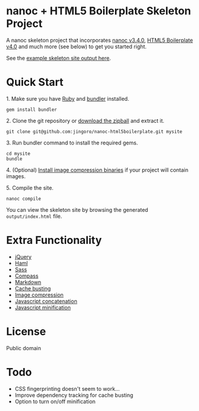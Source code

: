 nanoc + HTML5 Boilerplate Skeleton Project
==========================================

A nanoc skeleton project that incorporates [nanoc v3.4.0](http://nanoc.stoneship.org/), [HTML5 Boilerplate v4.0](http://html5boilerplate.com/) and much more (see below) to get you started right.

See the [example skeleton site output here](http://jingoro.github.com/nanoc-html5boilerplate/).

# Quick Start

1\. Make sure you have [Ruby](http://www.ruby-lang.org/en/downloads/) and [bundler](http://gembundler.com/) installed.

    gem install bundler

2\. Clone the git repository or [download the zipball](https://github.com/jingoro/nanoc-html5boilerplate/zipball/master) and extract it.

    git clone git@github.com:jingoro/nanoc-html5boilerplate.git mysite

3\. Run bundler command to install the required gems.

    cd mysite
    bundle

4\. (Optional) [Install image compression binaries](https://github.com/toy/image_optim#binaries-installation) if your project will contain images.

5\. Compile the site.

    nanoc compile

You can view the skeleton site by browsing the generated `output/index.html` file.

# Extra Functionality

- [jQuery](http://jquery.com/)
- [Haml](http://haml-lang.com/)
- [Sass](http://sass-lang.com/)
- [Compass](http://compass-style.org/)
- [Markdown](https://github.com/gettalong/kramdown)
- [Cache busting](https://github.com/avdgaag/nanoc-cachebuster)
- [Image compression](https://github.com/jingoro/nanoc-image-compressor)
- [Javascript concatenation](https://github.com/jingoro/nanoc-javascript-concatenator)
- [Javascript minification](https://github.com/lautis/uglifier)

# License

Public domain

# Todo

- CSS fingerprinting doesn't seem to work...
- Improve dependency tracking for cache busting
- Option to turn on/off minification
